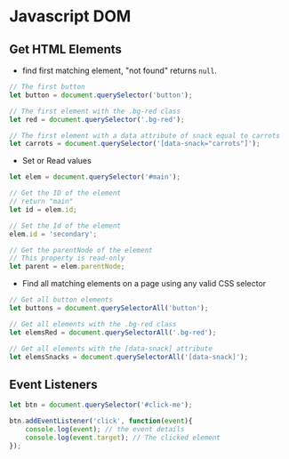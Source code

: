 # Javascript DOM

## Get HTML Elements

* find first matching element, "not found" returns `null`.

```javascript
// The first button
let button = document.querySelector('button');

// The first element with the .bg-red class
let red = document.querySelector('.bg-red');

// The first element with a data attribute of snack equal to carrots
let carrots = document.querySelector('[data-snack="carrots"]');
```

* Set or Read values

```javascript
let elem = document.querySelector('#main');

// Get the ID of the element
// return "main"
let id = elem.id;

// Set the Id of the element
elem.id = 'secondary';

// Get the parentNode of the element
// This property is read-only
let parent = elem.parentNode;
```

* Find all matching elements on a page using any valid CSS selector

```javascript
// Get all button elements
let buttons = document.querySelectorAll('button');

// Get all elements with the .bg-red class
let elemsRed = document.querySelectorAll('.bg-red');

// Get all elements with the [data-snack] attribute
let elemsSnacks = document.querySelectorAll('[data-snack]');
```

## Event Listeners

```javascript
let btn = document.querySelector('#click-me');

btn.addEventListener('click', function(event){
    console.log(event); // the event details
    console.log(event.target); // The clicked element
});
```

## 
